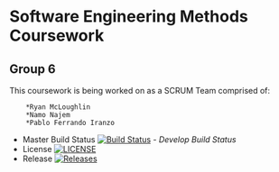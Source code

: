 # **Software Engineering Methods Coursework**

## Group 6

This coursework is being worked on as a SCRUM Team comprised of:

        *Ryan McLoughlin
        *Namo Najem
        *Pablo Ferrando Iranzo

- Master Build Status [![Build Status](https://travis-ci.org/40213185/semCW-G6.svg?branch=master)](https://travis-ci.org/40213185/semCW-G6)
_- Develop Build Status_
- License [![LICENSE](https://img.shields.io/github/license/40213185/semCW-G6.svg?style=flat-square)](https://github.com/40213185//semCW-G6/blob/master/LICENSE)
- Release [![Releases](https://img.shields.io/github/release/40213185/semCW-G6/all.svg?style=flat-square)](https://github.com/40213185/semCW-G6/releases)  